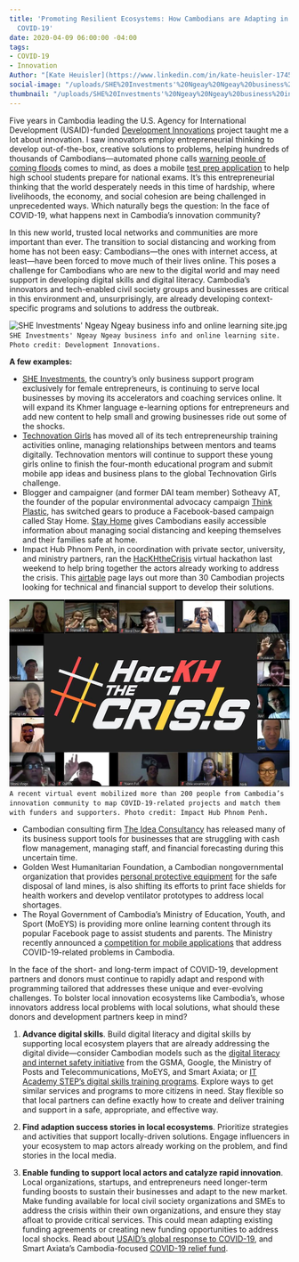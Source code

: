```yaml
---
title: 'Promoting Resilient Ecosystems: How Cambodians are Adapting in the Face of
  COVID-19'
date: 2020-04-09 06:00:00 -04:00
tags:
- COVID-19
- Innovation
Author: "[Kate Heuisler](https://www.linkedin.com/in/kate-heuisler-1745326/)"
social-image: "/uploads/SHE%20Investments'%20Ngeay%20Ngeay%20business%20info%20and%20online%20learning%20site.jpg"
thumbnail: "/uploads/SHE%20Investments'%20Ngeay%20Ngeay%20business%20info%20and%20online%20learning%20site.jpg"
---
```


Five years in Cambodia leading the U.S. Agency for International Development (USAID)-funded [Development Innovations](https://www.dai.com/our-work/projects/cambodia-development-innovations) project taught me a lot about innovation. I saw innovators employ entrepreneurial thinking to develop out-of-the-box, creative solutions to problems, helping hundreds of thousands of Cambodians—automated phone calls [warning people of coming floods](https://www.development-innovations.org/blog/the-tech-mermaid-alert/) comes to mind, as does a mobile [test prep application](https://www.edemy.org/#tesdopi) to help high school students prepare for national exams. It’s this entrepreneurial thinking that the world desperately needs in this time of hardship, where livelihoods, the economy, and social cohesion are being challenged in unprecedented ways. Which naturally begs the question: In the face of COVID-19, what happens next in Cambodia’s innovation community?

<!--more-->

In this new world, trusted local networks and communities are more important than ever. The transition to social distancing and working from home has not been easy: Cambodians—the ones with internet access, at least—have been forced to move much of their lives online. This poses a challenge for Cambodians who are new to the digital world and may need support in developing digital skills and digital literacy. Cambodia’s innovators and tech-enabled civil society groups and businesses are critical in this environment and, unsurprisingly, are already developing context-specific programs and solutions to address the outbreak.

![SHE Investments' Ngeay Ngeay business info and online learning site.jpg](/uploads/SHE%20Investments'%20Ngeay%20Ngeay%20business%20info%20and%20online%20learning%20site.jpg)`SHE Investments' Ngeay Ngeay business info and online learning site. Photo credit: Development Innovations.`

**A few examples:**

* [SHE Investments](https://www.sheinvestments.com/), the country’s only business support program exclusively for female entrepreneurs, is continuing to serve local businesses by moving its accelerators and coaching services online. It will expand its Khmer language e-learning options for entrepreneurs and add new content to help small and growing businesses ride out some of the shocks.
* [Technovation Girls](http://technovationcambodia.com/) has moved all of its tech entrepreneurship training activities online, managing relationships between mentors and teams digitally. Technovation mentors will continue to support these young girls online to finish the four-month educational program and submit mobile app ideas and business plans to the global Technovation Girls challenge.
* Blogger and campaigner (and former DAI team member) Sotheavy AT, the founder of the popular environmental advocacy campaign [Think Plastic](https://www.facebook.com/ThinkPlasticNow), has switched gears to produce a Facebook-based campaign called Stay Home. [Stay Home](https://www.facebook.com/stayhome11/) gives Cambodians easily accessible information about managing social distancing and keeping themselves and their families safe at home.
* Impact Hub Phnom Penh, in coordination with private sector, university, and ministry partners, ran the [HacKHtheCrisis](http://geeksincambodia.com/more-than-35-solutions-to-fight-covid-19-in-cambodia-found-at-hackhthecrisis/) virtual hackathon last weekend to help bring together the actors already working to address the crisis. This [airtable](https://airtable.com/shrfFRp1yD7mVq1CQ/tbl7cKMi1NsjBTnQD/viwRR5Vamfvq3zK9Y?blocks=hide) page lays out more than 30 Cambodian projects looking for technical and financial support to develop their solutions.

![Impact Hub HacKHthecrisis.jpg](/uploads/Impact%20Hub%20HacKHthecrisis.jpg)`A recent virtual event mobilized more than 200 people from Cambodia’s innovation community to map COVID-19-related projects and match them with funders and supporters. Photo credit: Impact Hub Phnom Penh.`

* Cambodian consulting firm [The Idea Consultancy](https://www.theideaconsultants.co/blog/howtomanageyourcashduringcovid19smallbusiness) has released many of its business support tools for businesses that are struggling with cash flow management, managing staff, and financial forecasting during this uncertain time.
* Golden West Humanitarian Foundation, a Cambodian nongovernmental organization that provides [personal protective equipment](https://cambodianess.com/article/ngo-to-create-medical-face-shields-for-cambodian-healthcare-workers) for the safe disposal of land mines, is also shifting its efforts to print face shields for health workers and develop ventilator prototypes to address local shortages.
* The Royal Government of Cambodia’s Ministry of Education, Youth, and Sport (MoEYS) is providing more online learning content through its popular Facebook page to assist students and parents. The Ministry recently announced a [competition for mobile applications](http://www.moeys.gov.kh/index.php/en/minister-page/3579.html#.Xo4LA4hKhPZ) that address COVID-19-related problems in Cambodia.

In the face of the short- and long-term impact of COVID-19, development partners and donors must continue to rapidly adapt and respond with programming tailored that addresses these unique and ever-evolving challenges. To bolster local innovation ecosystems like Cambodia’s, whose innovators address local problems with local solutions, what should these donors and development partners keep in mind?

1. **Advance digital skills**. Build digital literacy and digital skills by supporting local ecosystem players that are already addressing the digital divide—consider Cambodian models such as the [digital literacy and internet safety initiative](https://www.smart.com.kh/cambodias-digital-literacy-and-internet-safety-pilot-program-concludes/) from the GSMA, Google, the Ministry of Posts and Telecommunications, MoEYS, and Smart Axiata; or [IT Academy STEP’s digital skills training programs](https://cambodia.itstep.org/about-academy/). Explore ways to get similar services and programs to more citizens in need. Stay flexible so that local partners can define exactly how to create and deliver training and support in a safe, appropriate, and effective way.

2. **Find adaption success stories in local ecosystems**. Prioritize strategies and activities that support locally-driven solutions. Engage influencers in your ecosystem to map actors already working on the problem, and find stories in the local media.

3. **Enable funding to support local actors and catalyze rapid innovation**. Local organizations, startups, and entrepreneurs need longer-term funding boosts to sustain their businesses and adapt to the new market. Make funding available for local civil society organizations and SMEs to address the crisis within their own organizations, and ensure they stay afloat to provide critical services. This could mean adapting existing funding agreements or creating new funding opportunities to address local shocks.  Read about [USAID’s global response to COVID-19](https://www.usaid.gov/coronavirus/funding-requests-unsolicited-proposals), and Smart Axiata’s Cambodia-focused [COVID-19 relief fund](https://www.smart.com.kh/smart-axiata-announces-1-million-usd-covid-19-relief-fund/).